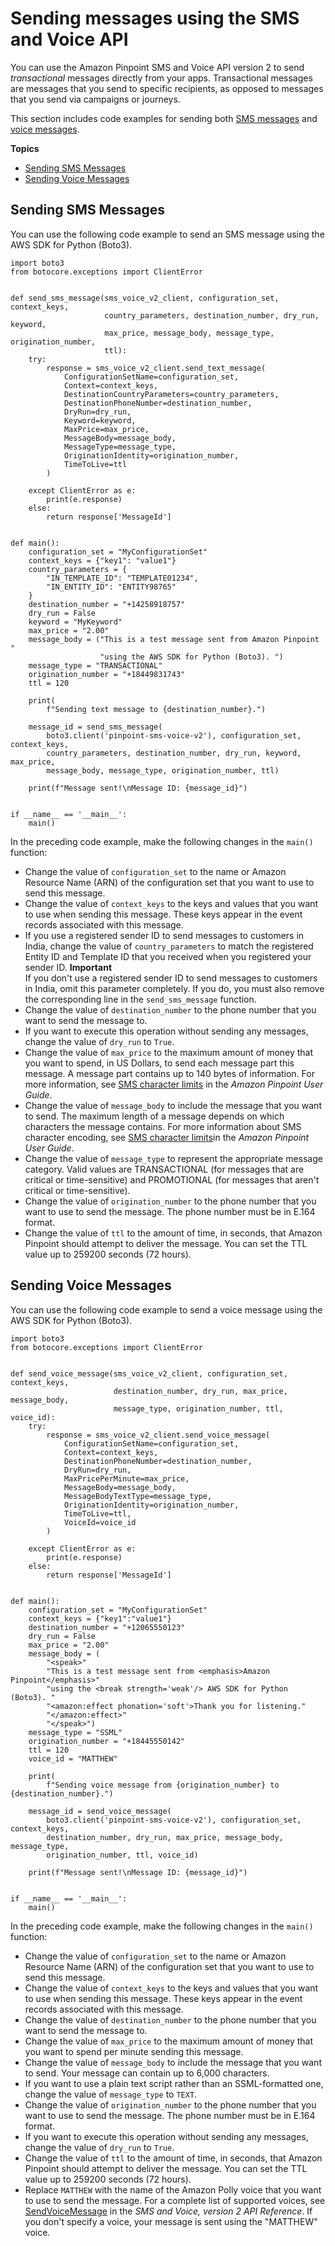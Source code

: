 # Sending messages using the SMS and Voice API<a name="sms-voice-v2-messages"></a>

You can use the Amazon Pinpoint SMS and Voice API version 2 to send *transactional* messages directly from your apps\. Transactional messages are messages that you send to specific recipients, as opposed to messages that you send via campaigns or journeys\.

This section includes code examples for sending both [SMS messages](#sms-voice-v2-messages-sms) and [voice messages](#sms-voice-v2-messages-voice)\.

**Topics**
+ [Sending SMS Messages](#sms-voice-v2-messages-sms)
+ [Sending Voice Messages](#sms-voice-v2-messages-voice)

## Sending SMS Messages<a name="sms-voice-v2-messages-sms"></a>

You can use the following code example to send an SMS message using the AWS SDK for Python \(Boto3\)\.

```
import boto3
from botocore.exceptions import ClientError


def send_sms_message(sms_voice_v2_client, configuration_set, context_keys,
                     country_parameters, destination_number, dry_run, keyword,
                     max_price, message_body, message_type, origination_number,
                     ttl):
    try:
        response = sms_voice_v2_client.send_text_message(
            ConfigurationSetName=configuration_set,
            Context=context_keys,
            DestinationCountryParameters=country_parameters,
            DestinationPhoneNumber=destination_number,
            DryRun=dry_run,
            Keyword=keyword,
            MaxPrice=max_price,
            MessageBody=message_body,
            MessageType=message_type,
            OriginationIdentity=origination_number,
            TimeToLive=ttl
        )

    except ClientError as e:
        print(e.response)
    else:
        return response['MessageId']


def main():
    configuration_set = "MyConfigurationSet"
    context_keys = {"key1": "value1"}
    country_parameters = {
        "IN_TEMPLATE_ID": "TEMPLATE01234",
        "IN_ENTITY_ID": "ENTITY98765"
    }
    destination_number = "+14258918757"
    dry_run = False
    keyword = "MyKeyword"
    max_price = "2.00"
    message_body = ("This is a test message sent from Amazon Pinpoint "
                    "using the AWS SDK for Python (Boto3). ")
    message_type = "TRANSACTIONAL"
    origination_number = "+18449831743"
    ttl = 120

    print(
        f"Sending text message to {destination_number}.")

    message_id = send_sms_message(
        boto3.client('pinpoint-sms-voice-v2'), configuration_set, context_keys,
        country_parameters, destination_number, dry_run, keyword, max_price,
        message_body, message_type, origination_number, ttl)

    print(f"Message sent!\nMessage ID: {message_id}")


if __name__ == '__main__':
    main()
```

In the preceding code example, make the following changes in the `main()` function:
+ Change the value of `configuration_set` to the name or Amazon Resource Name \(ARN\) of the configuration set that you want to use to send this message\.
+ Change the value of `context_keys` to the keys and values that you want to use when sending this message\. These keys appear in the event records associated with this message\.
+ If you use a registered sender ID to send messages to customers in India, change the value of `country_parameters` to match the registered Entity ID and Template ID that you received when you registered your sender ID\.
**Important**  
If you don't use a registered sender ID to send messages to customers in India, omit this parameter completely\. If you do, you must also remove the corresponding line in the `send_sms_message` function\.
+ Change the value of `destination_number` to the phone number that you want to send the message to\.
+ If you want to execute this operation without sending any messages, change the value of `dry_run` to `True`\.
+ Change the value of `max_price` to the maximum amount of money that you want to spend, in US Dollars, to send each message part this message\. A message part contains up to 140 bytes of information\. For more information, see [SMS character limits](https://docs.aws.amazon.com/pinpoint/latest/userguide/channels-sms-limitations-characters.html) in the *Amazon Pinpoint User Guide*\.
+ Change the value of `message_body` to include the message that you want to send\. The maximum length of a message depends on which characters the message contains\. For more information about SMS character encoding, see [SMS character limits](https://docs.aws.amazon.com/pinpoint/latest/userguide/settings-sms-managing.html#settings-account-sms-self-managed-opt-out)in the *Amazon Pinpoint User Guide*\.
+ Change the value of `message_type` to represent the appropriate message category\. Valid values are TRANSACTIONAL \(for messages that are critical or time\-sensitive\) and PROMOTIONAL \(for messages that aren't critical or time\-sensitive\)\.
+ Change the value of `origination_number` to the phone number that you want to use to send the message\. The phone number must be in E\.164 format\.
+ Change the value of `ttl` to the amount of time, in seconds, that Amazon Pinpoint should attempt to deliver the message\. You can set the TTL value up to 259200 seconds \(72 hours\)\.

## Sending Voice Messages<a name="sms-voice-v2-messages-voice"></a>

You can use the following code example to send a voice message using the AWS SDK for Python \(Boto3\)\.

```
import boto3
from botocore.exceptions import ClientError


def send_voice_message(sms_voice_v2_client, configuration_set, context_keys,
                       destination_number, dry_run, max_price, message_body,
                       message_type, origination_number, ttl, voice_id):
    try:
        response = sms_voice_v2_client.send_voice_message(
            ConfigurationSetName=configuration_set,
            Context=context_keys,
            DestinationPhoneNumber=destination_number,
            DryRun=dry_run,
            MaxPricePerMinute=max_price,
            MessageBody=message_body,
            MessageBodyTextType=message_type,
            OriginationIdentity=origination_number,
            TimeToLive=ttl,
            VoiceId=voice_id
        )

    except ClientError as e:
        print(e.response)
    else:
        return response['MessageId']


def main():
    configuration_set = "MyConfigurationSet"
    context_keys = {"key1":"value1"}
    destination_number = "+12065550123"
    dry_run = False
    max_price = "2.00"
    message_body = (
        "<speak>"
        "This is a test message sent from <emphasis>Amazon Pinpoint</emphasis>"
        "using the <break strength='weak'/> AWS SDK for Python (Boto3). "
        "<amazon:effect phonation='soft'>Thank you for listening."
        "</amazon:effect>"
        "</speak>")
    message_type = "SSML"
    origination_number = "+18445550142"
    ttl = 120
    voice_id = "MATTHEW"

    print(
        f"Sending voice message from {origination_number} to {destination_number}.")

    message_id = send_voice_message(
        boto3.client('pinpoint-sms-voice-v2'), configuration_set, context_keys,
        destination_number, dry_run, max_price, message_body, message_type,
        origination_number, ttl, voice_id)

    print(f"Message sent!\nMessage ID: {message_id}")


if __name__ == '__main__':
    main()
```

In the preceding code example, make the following changes in the `main()` function:
+ Change the value of `configuration_set` to the name or Amazon Resource Name \(ARN\) of the configuration set that you want to use to send this message\.
+ Change the value of `context_keys` to the keys and values that you want to use when sending this message\. These keys appear in the event records associated with this message\.
+ Change the value of `destination_number` to the phone number that you want to send the message to\.
+ Change the value of `max_price` to the maximum amount of money that you want to spend per minute sending this message\.
+ Change the value of `message_body` to include the message that you want to send\. Your message can contain up to 6,000 characters\.
+ If you want to use a plain text script rather than an SSML\-formatted one, change the value of `message_type` to `TEXT`\.
+ Change the value of `origination_number` to the phone number that you want to use to send the message\. The phone number must be in E\.164 format\.
+ If you want to execute this operation without sending any messages, change the value of `dry_run` to `True`\.
+ Change the value of `ttl` to the amount of time, in seconds, that Amazon Pinpoint should attempt to deliver the message\. You can set the TTL value up to 259200 seconds \(72 hours\)\.
+ Replace `MATTHEW` with the name of the Amazon Polly voice that you want to use to send the message\. For a complete list of supported voices, see [SendVoiceMessage](https://docs.aws.amazon.com/pinpoint/latest/apireference_smsvoicev2/API_SendVoiceMessage.html#pinpoint-SendVoiceMessage-request-VoiceId) in the *SMS and Voice, version 2 API Reference*\. If you don't specify a voice, your message is sent using the "MATTHEW" voice\.